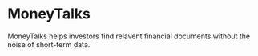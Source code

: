 # MoneyTalks

MoneyTalks helps investors find relavent financial documents without the noise of short-term data.
